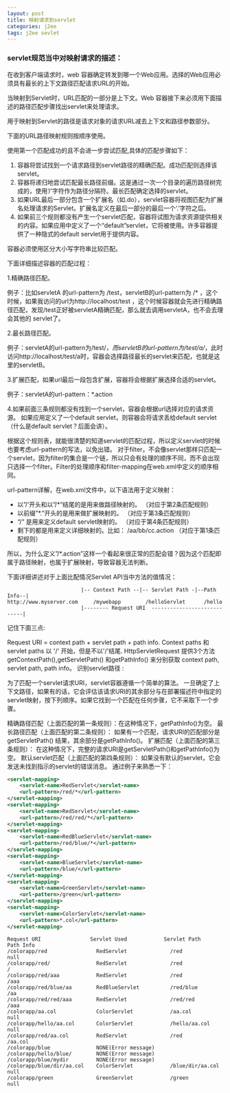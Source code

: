 ```yaml
---
layout: post
title: 映射请求到servlet
categories: j2ee
tags: j2ee sevlet
---
```


### servlet规范当中对映射请求的描述：

在收到客户端请求时，web 容器确定转发到哪一个Web应用。选择的Web应用必须具有最长的上下文路径匹配请求URL的开始。

当映射到Servlet时，URL匹配的一部分是上下文。Web 容器接下来必须用下面描述的路径匹配步骤找出servlet来处理请求。

用于映射到Servlet的路径是请求对象的请求URL减去上下文和路径参数部分。

下面的URL路径映射规则按顺序使用。

使用第一个匹配成功的且不会进一步尝试匹配,具体的匹配步骤如下：

1. 容器将尝试找到一个请求路径到servlet路径的精确匹配。成功匹配则选择该servlet。
2. 容器将递归地尝试匹配最长路径前缀。这是通过一次一个目录的遍历路径树完成的，使用‘/’字符作为路径分隔符。最长匹配确定选择的servlet。
3. 如果URL最后一部分包含一个扩展名（如.do），servlet容器将视图匹配为扩展名处理请求的Servlet。扩展名定义在最后一部分的最后一个‘.’字符之后。
4. 如果前三个规则都没有产生一个servlet匹配，容器将试图为请求资源提供相关的内容。如果应用中定义了一个“default”servlet，它将被使用。许多容器提供了一种隐式的default servlet用于提供内容。

容器必须使用区分大小写字符串比较匹配。

下面详细描述容器的匹配过程：

1.精确路径匹配。

例子：比如servletA 的url-pattern为 /test，servletB的url-pattern为 /* ，这个时候，如果我访问的url为http://localhost/test ，这个时候容器就会先进行精确路径匹配，发现/test正好被servletA精确匹配，那么就去调用servletA，也不会去理会其他的 servlet了。 

2.最长路径匹配。

例子：servletA的url-pattern为/test/*，而servletB的url-pattern为/test/a/*，此时访问http://localhost/test/a时，容器会选择路径最长的servlet来匹配，也就是这里的servletB。 

3.扩展匹配，如果url最后一段包含扩展，容器将会根据扩展选择合适的servlet。

例子：servletA的url-pattern：*.action 

4.如果前面三条规则都没有找到一个servlet，容器会根据url选择对应的请求资源。
如果应用定义了一个default servlet，则容器会将请求丢给default servlet（什么是default servlet？后面会讲）。 

根据这个规则表，就能很清楚的知道servlet的匹配过程，所以定义servlet的时候也要考虑url-pattern的写法，以免出错。 
对于filter，不会像servlet那样只匹配一个servlet，因为filter的集合是一个链，所以只会有处理的顺序不同，而不会出现只选择一个filter。Filter的处理顺序和filter-mapping在web.xml中定义的顺序相同。

url-pattern详解，在web.xml文件中，以下语法用于定义映射： 

- 以”/’开头和以”/*”结尾的是用来做路径映射的。 （对应于第2条匹配规则）
- 以前缀”*.”开头的是用来做扩展映射的。 （对应于第3条匹配规则）
-  “/” 是用来定义default servlet映射的。 （对应于第4条匹配规则）
- 剩下的都是用来定义详细映射的。比如： /aa/bb/cc.action （对应于第1条匹配规则）

所以，为什么定义”/*.action”这样一个看起来很正常的匹配会错？因为这个匹配即属于路径映射，也属于扩展映射，导致容器无法判断。

下面详细讲述对于上面比配情况Servlet API当中方法的值情况：

```
                        |-- Context Path --|-- Servlet Path -|--Path Info--|
http://www.myserver.com     /mywebapp        /helloServlet      /hello
                        |-------- Request URI  ----------------------------|
```

记住下面三点:

Request URI = context path + servlet path + path info.
Context paths 和 servlet paths 以 '/' 开始，但是不以'/'结尾.
HttpServletRequest 提供3个方法 getContextPath(),getServletPath() 和getPathInfo() 来分别获取 context path, servlet path,  path info。
识别servlet路径 :

为了匹配一个servlet请求URI，servlet容器遵循一个简单的算法。 一旦确定了上下文路径，如果有的话，它会评估该请求URI的其余部分与在部署描述符中指定的servlet映射，按下列顺序。如果它找到一个匹配在任何步骤，它不采取下一个步骤。 

精确路径匹配（上面匹配的第一条规则）：在这种情况下，getPathInfo()为空。
最长路径匹配（上面匹配的第二条规则）： 如果有一个匹配，请求URI的匹配部分是getServletPath() 结果，其余部分是getPathInfo()。
扩展匹配（上面匹配的第三条规则）： 在这种情况下，完整的请求URI是getServletPath()和getPathInfo()为空。
默认servlet匹配（上面匹配的第四条规则）： 如果没有默认的servlet，它会发送未找到指示的servlet的错误消息。
通过例子来熟悉一下：

```xml
<servlet-mapping>
    <servlet-name>RedServlet</servlet-name>
    <url-pattern>/red/*</url-pattern>
</servlet-mapping>
<servlet-mapping>
    <servlet-name>RedServlet</servlet-name>
    <url-pattern>/red/red/*</url-pattern>
</servlet-mapping>
<servlet-mapping>
    <servlet-name>RedBlueServlet</servlet-name>
    <url-pattern>/red/blue/*</url-pattern>
</servlet-mapping>
<servlet-mapping>
    <servlet-name>BlueServlet</servlet-name>
    <url-pattern>/blue/</url-pattern>
</servlet-mapping>
<servlet-mapping>
    <servlet-name>GreenServlet</servlet-name>
    <url-pattern>/green</url-pattern>
</servlet-mapping>
<servlet-mapping>
    <servlet-name>ColorServlet</servlet-name>
    <url-pattern>*.col</url-pattern>
</servlet-mapping>

```

```
Request URI                Servlet Used            Servlet Path        Path Info
/colorapp/red                RedServlet              /red                 null
/colorapp/red/               RedServlet              /red                 /
/colorapp/red/aaa            RedServlet              /red                 /aaa
/colorapp/red/blue/aa        RedBlueServlet          /red/blue            /aa
/colorapp/red/red/aaa        RedServlet              /red/red             /aaa
/colorapp/aa.col             ColorServlet            /aa.col              null
/colorapp/hello/aa.col       ColorServlet            /hello/aa.col        null
/colorapp/red/aa.col         RedServlet              /red                 /aa.col
/colorapp/blue               NONE(Error message)                          
/colorapp/hello/blue/        NONE(Error message)                          
/colorapp/blue/mydir         NONE(Error message)     
/colorapp/blue/dir/aa.col    ColorServlet            /blue/dir/aa.col     null  
/colorapp/green              GreenServlet            /green               null
```
 
